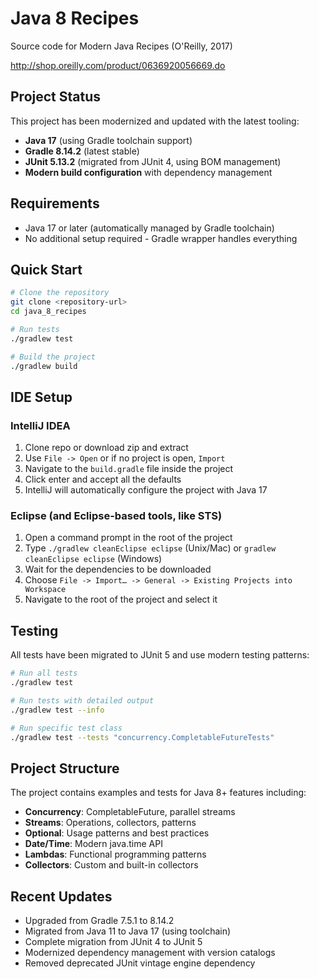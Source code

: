 # Java 8 Recipes

Source code for Modern Java Recipes (O'Reilly, 2017)

http://shop.oreilly.com/product/0636920056669.do

## Project Status

This project has been modernized and updated with the latest tooling:

- **Java 17** (using Gradle toolchain support)
- **Gradle 8.14.2** (latest stable)
- **JUnit 5.13.2** (migrated from JUnit 4, using BOM management)
- **Modern build configuration** with dependency management

## Requirements

- Java 17 or later (automatically managed by Gradle toolchain)
- No additional setup required - Gradle wrapper handles everything

## Quick Start

```bash
# Clone the repository
git clone <repository-url>
cd java_8_recipes

# Run tests
./gradlew test

# Build the project
./gradlew build
```

## IDE Setup

### IntelliJ IDEA
1. Clone repo or download zip and extract
2. Use `File -> Open` or if no project is open, `Import`
3. Navigate to the `build.gradle` file inside the project
4. Click enter and accept all the defaults
5. IntelliJ will automatically configure the project with Java 17

### Eclipse (and Eclipse-based tools, like STS)
1. Open a command prompt in the root of the project
2. Type `./gradlew cleanEclipse eclipse` (Unix/Mac) or `gradlew cleanEclipse eclipse` (Windows)
3. Wait for the dependencies to be downloaded
4. Choose `File -> Import… -> General -> Existing Projects into Workspace`
5. Navigate to the root of the project and select it

## Testing

All tests have been migrated to JUnit 5 and use modern testing patterns:

```bash
# Run all tests
./gradlew test

# Run tests with detailed output
./gradlew test --info

# Run specific test class
./gradlew test --tests "concurrency.CompletableFutureTests"
```

## Project Structure

The project contains examples and tests for Java 8+ features including:

- **Concurrency**: CompletableFuture, parallel streams
- **Streams**: Operations, collectors, patterns
- **Optional**: Usage patterns and best practices
- **Date/Time**: Modern java.time API
- **Lambdas**: Functional programming patterns
- **Collectors**: Custom and built-in collectors

## Recent Updates

- Upgraded from Gradle 7.5.1 to 8.14.2
- Migrated from Java 11 to Java 17 (using toolchain)
- Complete migration from JUnit 4 to JUnit 5
- Modernized dependency management with version catalogs
- Removed deprecated JUnit vintage engine dependency

